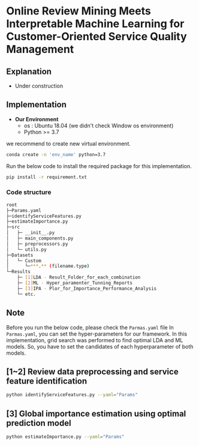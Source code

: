# Online Review Mining Meets Interpretable Machine Learning for Customer-Oriented Service Quality Management

## Explanation
- Under construction

## Implementation

- **Our Environment**
  - os : Ubuntu 18.04 (we didn't check Window os environment)  
  - Python >= 3.7  

we recommend to create new virtual environment. 

```bash
conda create -n 'env_name' python=3.7 
```

Run the below code to install the required package for this implementation.
```bash
pip install -r requirement.txt
```
### Code structure
```bash
root
├─Params.yaml
├─identifyServiceFeatures.py
├─estimateImportance.py
├─src
│   ├─ __init__.py
│   ├─ main_components.py
│   ├─ preprocessors.py
│   └─ utils.py
├─Datasets
│   └─ Custom
│      └─***.** (filename.type)
└─Results
    ├─ [1]LDA - Result_Folder_for_each_combination
    ├─ [2]ML - Hyper_paramenter_Tunning_Reports
    ├─ [3]IPA - Plor_for_Importance_Performance_Analysis
    └─ etc.
```
## Note
Before you run the below code, please check the `Parmas.yaml` file
In `Parmas.yaml`, you can set the hyper-parameters for our framework.
In this implementation, grid search was performed to find optimal LDA and ML models. So, you have to set the candidates of each hyperparameter of both models.

## [1~2] Review data preprocessing and service feature identification

```bash
python identifyServiceFeatures.py --yaml="Params"
```

## [3] Global importance estimation using optimal prediction model
```bash
python estimateImportance.py --yaml="Params"
```

